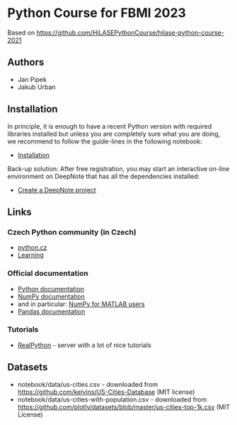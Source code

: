 # Python Course for FBMI 2023

Based on https://github.com/HiLASEPythonCourse/hilase-python-course-2021

## Authors 

- Jan Pipek
- Jakub Urban

## Installation

In principle, it is enough to have a recent Python version with required libraries installed
but unless you are completely sure what you are doing, we recommend to follow the guide-lines
in the following notebook:

- [Installation](notebooks/010_installation.ipynb)

Back-up solution: After free registration, you may start an interactive on-line environment
on DeepNote that has all the dependencies installed:

- [Create a DeepNote project](https://deepnote.com/launch?url=https%3A%2F%2Fgithub.com%2Fjanpipek%2Ffbmi-python-course)

## Links

### Czech Python community (in Czech)

- [python.cz](https://python.cz/)
- [Learning](https://naucse.python.cz/) 

### Official documentation

- [Python documentation](https://docs.python.org/3/)
- [NumPy documentation](https://numpy.org/doc/stable/index.html)
- and in particular: [NumPy for MATLAB users](https://numpy.org/doc/stable/user/numpy-for-matlab-users.html)
- [Pandas documentation](https://pandas.pydata.org/docs/)

### Tutorials

- [RealPython](https://realpython.com/) - server with a lot of nice tutorials

## Datasets

- notebook/data/us-cities.csv - downloaded from https://github.com/kelvins/US-Cities-Database (MIT license)
- notebook/data/us-cities-with-population.csv - downloaded from https://github.com/plotly/datasets/blob/master/us-cities-top-1k.csv (MIT License)